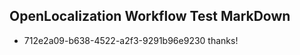## OpenLocalization Workflow Test MarkDown
* 712e2a09-b638-4522-a2f3-9291b96e9230 thanks!

<!--HONumber=Jul16_HO5-->


